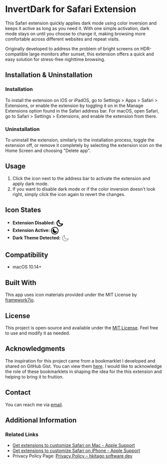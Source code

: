 # InvertDark for Safari Extension

This Safari extension quickly applies dark mode using color inversion and keeps it active as long as you need it. With one simple activation, dark mode stays on until you choose to change it, making browsing more comfortable across different websites and repeat visits.

Originally developed to address the problem of bright screens on HDR-compatible large monitors after sunset, this extension offers a quick and easy solution for stress-free nighttime browsing.

## Installation & Uninstallation

### Installation
To install the extension on iOS or iPadOS, go to Settings > Apps > Safari > Extensions, or enable the extension by toggling it on in the Manage Extensions option found in the Safari address bar.
For macOS, open Safari, go to Safari > Settings > Extensions, and enable the extension from there.

### Uninstallation
To uninstall the extension, similarly to the installation process, toggle the extension off, or remove it completely by selecting the extension icon on the Home Screen and choosing "Delete app".

## Usage
1. Click the icon next to the address bar to activate the extension and apply dark mode.
2. If you want to disable dark mode or if the color inversion doesn't look right, simply click the icon again to revert the changes.

## Icon States
- **Extension Disabled:** <img src="https://github.com/hkitago/InvertDark/blob/main/Shared%20(Extension)/Resources/images/toolbar-icon.svg" style="vertical-align: middle; background-color: white; height: 24px;"/>
- **Extension Active:** <img src="https://github.com/hkitago/InvertDark/blob/main/Shared%20(Extension)/Resources/images/toolbar-icon-dark.svg" style="vertical-align: middle; background-color: white; height: 24px;"/>
- **Dark Theme Detected:** <img src="https://github.com/hkitago/InvertDark/blob/main/Shared%20(Extension)/Resources/images/toolbar-icon-site-dark.svg" style="vertical-align: middle; background-color: white; height: 24px;"/>

## Compatibility

- macOS 10.14+

## Built With

This app uses icon materials provided under the MIT License by [framework7io](https://github.com/framework7io/framework7-icons).

## License

This project is open-source and available under the [MIT License](LICENSE). Feel free to use and modify it as needed.

## Acknowledgments

The inspiration for this project came from a bookmarklet I developed and shared on GitHub Gist. You can view them [here](https://gist.github.com/hkitago/ef7aa6876254500cc27623c92a30fa2d). I would like to acknowledge the role of these bookmarklets in shaping the idea for the this extension and helping to bring it to fruition.

## Contact

You can reach me via [email](mailto:hkitago@gmail.com).

## Additional Information

### Related Links
- [Get extensions to customize Safari on Mac - Apple Support](https://support.apple.com/guide/safari/get-extensions-sfri32508/mac)
- [Get extensions to customize Safari on iPhone - Apple Support](https://support.apple.com/guide/iphone/iphab0432bf6/18.0/ios/18.0)
- Privacy Policy Page: [Privacy Policy – hkitago software dev](https://hkitago.com/wpautoterms/privacy-policy/)

